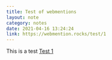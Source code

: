 ```yaml
---
title: Test of webmentions
layout: note
category: notes
date: 2021-04-16 13:24:24
link: https://webmention.rocks/test/1
---
```


This is a test <a href="https://webmention.rocks/test/1">Test 1</a>
